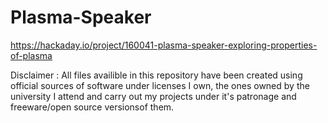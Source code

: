 # Plasma-Speaker

https://hackaday.io/project/160041-plasma-speaker-exploring-properties-of-plasma

Disclaimer : All files availible in this repository have been created using official sources of software under licenses I own, the ones owned by the university I attend and carry out my projects under it's patronage and freeware/open source versionsof them.
